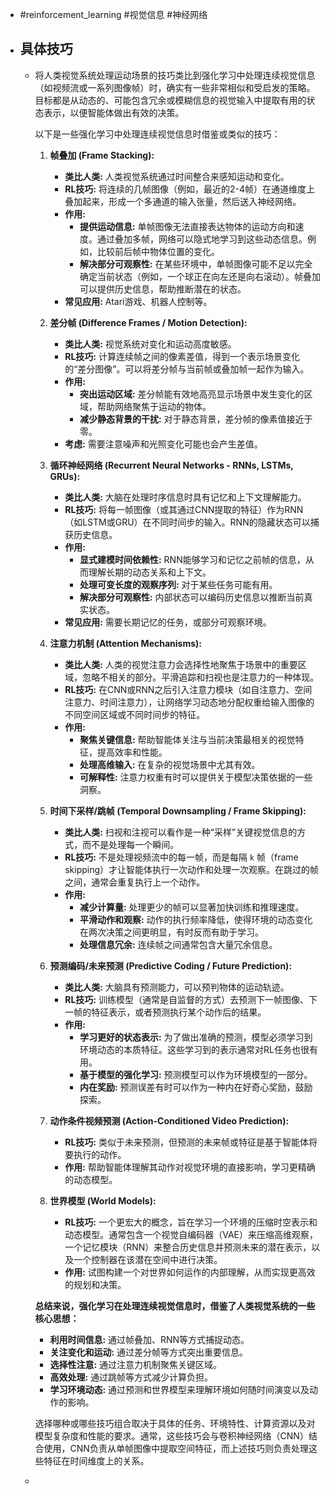 - #reinforcement_learning #视觉信息 #神经网络
- ## 具体技巧
	- 将人类视觉系统处理运动场景的技巧类比到强化学习中处理连续视觉信息（如视频流或一系列图像帧）时，确实有一些非常相似和受启发的策略。目标都是从动态的、可能包含冗余或模糊信息的视觉输入中提取有用的状态表示，以便智能体做出有效的决策。
	  
	  以下是一些强化学习中处理连续视觉信息时借鉴或类似的技巧：
	  
	  1.  **帧叠加 (Frame Stacking):**
	      *   **类比人类:** 人类视觉系统通过时间整合来感知运动和变化。
	      *   **RL技巧:** 将连续的几帧图像（例如，最近的2-4帧）在通道维度上叠加起来，形成一个多通道的输入张量，然后送入神经网络。
	      *   **作用:**
	          *   **提供运动信息:** 单帧图像无法直接表达物体的运动方向和速度。通过叠加多帧，网络可以隐式地学习到这些动态信息。例如，比较前后帧中物体位置的变化。
	          *   **解决部分可观察性:** 在某些环境中，单帧图像可能不足以完全确定当前状态（例如，一个球正在向左还是向右滚动）。帧叠加可以提供历史信息，帮助推断潜在的状态。
	      *   **常见应用:** Atari游戏、机器人控制等。
	  
	  2.  **差分帧 (Difference Frames / Motion Detection):**
	      *   **类比人类:** 视觉系统对变化和运动高度敏感。
	      *   **RL技巧:** 计算连续帧之间的像素差值，得到一个表示场景变化的“差分图像”。可以将差分帧与当前帧或叠加帧一起作为输入。
	      *   **作用:**
	          *   **突出运动区域:** 差分帧能有效地高亮显示场景中发生变化的区域，帮助网络聚焦于运动的物体。
	          *   **减少静态背景的干扰:** 对于静态背景，差分帧的像素值接近于零。
	      *   **考虑:** 需要注意噪声和光照变化可能也会产生差值。
	  
	  3.  **循环神经网络 (Recurrent Neural Networks - RNNs, LSTMs, GRUs):**
	      *   **类比人类:** 大脑在处理时序信息时具有记忆和上下文理解能力。
	      *   **RL技巧:** 将每一帧图像（或其通过CNN提取的特征）作为RNN（如LSTM或GRU）在不同时间步的输入。RNN的隐藏状态可以捕获历史信息。
	      *   **作用:**
	          *   **显式建模时间依赖性:** RNN能够学习和记忆之前帧的信息，从而理解长期的动态关系和上下文。
	          *   **处理可变长度的观察序列:** 对于某些任务可能有用。
	          *   **解决部分可观察性:** 内部状态可以编码历史信息以推断当前真实状态。
	      *   **常见应用:** 需要长期记忆的任务，或部分可观察环境。
	  
	  4.  **注意力机制 (Attention Mechanisms):**
	      *   **类比人类:** 人类的视觉注意力会选择性地聚焦于场景中的重要区域，忽略不相关的部分。平滑追踪和扫视也是注意力的一种体现。
	      *   **RL技巧:** 在CNN或RNN之后引入注意力模块（如自注意力、空间注意力、时间注意力），让网络学习动态地分配权重给输入图像的不同空间区域或不同时间步的特征。
	      *   **作用:**
	          *   **聚焦关键信息:** 帮助智能体关注与当前决策最相关的视觉特征，提高效率和性能。
	          *   **处理高维输入:** 在复杂的视觉场景中尤其有效。
	          *   **可解释性:** 注意力权重有时可以提供关于模型决策依据的一些洞察。
	  
	  5.  **时间下采样/跳帧 (Temporal Downsampling / Frame Skipping):**
	      *   **类比人类:** 扫视和注视可以看作是一种“采样”关键视觉信息的方式，而不是处理每一个瞬间。
	      *   **RL技巧:** 不是处理视频流中的每一帧，而是每隔 `k` 帧（frame skipping）才让智能体执行一次动作和处理一次观察。在跳过的帧之间，通常会重复执行上一个动作。
	      *   **作用:**
	          *   **减少计算量:** 处理更少的帧可以显著加快训练和推理速度。
	          *   **平滑动作和观察:** 动作的执行频率降低，使得环境的动态变化在两次决策之间更明显，有时反而有助于学习。
	          *   **处理信息冗余:** 连续帧之间通常包含大量冗余信息。
	  
	  6.  **预测编码/未来预测 (Predictive Coding / Future Prediction):**
	      *   **类比人类:** 大脑具有预测能力，可以预判物体的运动轨迹。
	      *   **RL技巧:** 训练模型（通常是自监督的方式）去预测下一帧图像、下一帧的特征表示，或者预测执行某个动作后的结果。
	      *   **作用:**
	          *   **学习更好的状态表示:** 为了做出准确的预测，模型必须学习到环境动态的本质特征。这些学习到的表示通常对RL任务也很有用。
	          *   **基于模型的强化学习:** 预测模型可以作为环境模型的一部分。
	          *   **内在奖励:** 预测误差有时可以作为一种内在好奇心奖励，鼓励探索。
	  
	  7.  **动作条件视频预测 (Action-Conditioned Video Prediction):**
	      *   **RL技巧:** 类似于未来预测，但预测的未来帧或特征是基于智能体将要执行的动作。
	      *   **作用:** 帮助智能体理解其动作对视觉环境的直接影响，学习更精确的动态模型。
	  
	  8.  **世界模型 (World Models):**
	      *   **RL技巧:** 一个更宏大的概念，旨在学习一个环境的压缩时空表示和动态模型。通常包含一个视觉自编码器（VAE）来压缩高维观察，一个记忆模块（RNN）来整合历史信息并预测未来的潜在表示，以及一个控制器在该潜在空间中进行决策。
	      *   **作用:** 试图构建一个对世界如何运作的内部理解，从而实现更高效的规划和决策。
	  
	  **总结来说，强化学习在处理连续视觉信息时，借鉴了人类视觉系统的一些核心思想：**
	  
	  *   **利用时间信息:** 通过帧叠加、RNN等方式捕捉动态。
	  *   **关注变化和运动:** 通过差分帧等方式突出重要信息。
	  *   **选择性注意:** 通过注意力机制聚焦关键区域。
	  *   **高效处理:** 通过跳帧等方式减少计算负担。
	  *   **学习环境动态:** 通过预测和世界模型来理解环境如何随时间演变以及动作的影响。
	  
	  选择哪种或哪些技巧组合取决于具体的任务、环境特性、计算资源以及对模型复杂度和性能的要求。通常，这些技巧会与卷积神经网络（CNN）结合使用，CNN负责从单帧图像中提取空间特征，而上述技巧则负责处理这些特征在时间维度上的关系。
	-